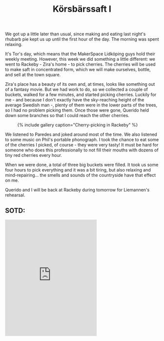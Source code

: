 ﻿---
title: "Körsbärssaft I"
comments: true
categories:
    - blog
tags:
    - blog
    - life
    - du gamla du fria   
gallery:
    - url: https://github.com/dotMargui/blog/blob/master/assets/photos/20180726_cherries.jpg?raw=true
    - image-path: https://github.com/dotMargui/blog/blob/master/assets/photos/20180726_cherries.jpg?raw=true
    - url: https://github.com/dotMargui/blog/blob/master/assets/photos/20180726_music.jpeg?raw=true
    - image-path: https://github.com/dotMargui/blog/blob/master/assets/photos/20180726_music.jpeg?raw=true
---

We got up a little later than usual, since making and eating last night's rhubarb pie kept us up until the first hour of the day. The morning was spent relaxing. 

It's Tor's day, which means that the MakerSpace Lidköping guys hold their weekly meeting. However, this week we did something a little different: we went to Rackeby - Zira's home - to pick cherries. The cherries will be used to make saft in concentrated form, which we will make ourselves, bottle, and sell at the town square. 

Zira's place has a beauty of its own and, at times, looks like something out of a fantasy movie. But we had work to do, so we collected a couple of buckets, walked for a few minutes, and started picking cherries. Luckily for me - and because I don't exactly have the sky-reaching height of the average Swedish man -, plenty of them were in the lower parts of the trees, so I had no problem picking them. Once those were gone, Querido held down some branches so that I could reach the other cherries. 

<figure>
{% include gallery caption="Cherry-picking in Rackeby" %}
</figure>


We listened to Paredes and joked around most of the time. We also listened to some music on Phil's portable phonograph. I took the chance to eat some of the cherries I picked, of course - they were very tasty! It must be hard for someone who does this professionally to not fill their mouths with dozens of tiny red cherries every hour. 

When we were done, a total of three big buckets were filled. It took us some four hours to pick everything and it was a bit tiring, but also relaxing and mind-repairing... the smells and sounds of the countryside have that effect on me. 

Querido and I will be back at Rackeby during tomorrow for Liemannen's rehearsal. 

## SOTD:
<iframe src="https://open.spotify.com/embed/track/38YCS3Lqyw8ipiJds4P3bJ" width="300" height="380" frameborder="0" allowtransparency="true" allow="encrypted-media"></iframe>

